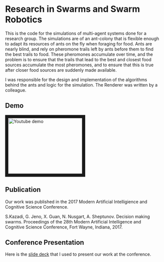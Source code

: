 # Research in Swarms and Swarm Robotics
This is the code for the simulations of multi-agent systems done for a research group. The simulations are of an ant-colony that is flexible enough to adapt its resources of ants on the fly when foraging for food. Ants are nearly blind, and rely on pheromone trails left by ants before them to find the best trails to food. These pheromones accumulate over time, and the problem is to ensure that the trails that lead to the best and closest food sources accumulate the most pheromones, and to ensure that this is true after closer food sources are suddenly made available.

I was responsible for the design and implementation of the algorithms behind the ants and logic for the simulation. The Renderer was written by a colleague.

## Demo
<a href="http://www.youtube.com/watch?feature=player_embedded&v=K-Hoj9BqWXQ
" target="_blank"><img src="http://img.youtube.com/vi/K-Hoj9BqWXQ/0.jpg" 
alt="Youtube demo" width="240" height="180" border="10" /></a>

## Publication
Our work was published in the 2017 Modern Artificial Intelligience and Cognitive Science Conference.

S.Kazadi, G. Jeno, X. Guan, N. Nusgart, A. Sheptunov. Decision making swarms. Proceedings of the 28th Modern Artificial Intelligence and Cognitive Science Conference, Fort Wayne, Indiana, 2017.

## Conference Presentation
Here is the <a href="https://shguan10.github.io/misc/MAICSswarm.pdf" target="_blank">slide deck</a> that I used to present our work at the conference.

